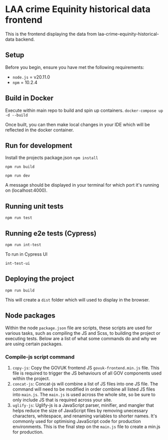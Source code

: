 # LAA crime Equinity historical data frontend 

This is the frontend displaying the data from laa-crime-equinity-historical-data backend.

## Setup

Before you begin, ensure you have met the following requirements:
* `node.js` = v20.11.0
* `npm` = 10.2.4

## Build in Docker

Execute within main repo to build and spin up containers. 
`docker-compose up -d --build`

Once built, you can then make local changes in your IDE which will be reflected in the docker container.

## Run for development

Install the projects package.json
`npm install`

`npm run build`

`npm run dev`

A message should be displayed in your terminal for which port it's running on (localhost:4000).

## Running unit tests

`npm run test`

## Running e2e tests (Cypress)

`npm run int-test`

To run in Cypress UI

`int-test-ui`

## Deploying the project

`npm run build`

This will create a `dist` folder which will used to display in the browser.

## Node packages

Within the node `package.json` file are scripts, these scripts are used for various tasks, such as compiling the JS and Scss, to
building the project or executing tests. Below are a list of what some commands do and why we are using certain
packages.

### Compile-js script command

1) `copy-js`: Copy the GOVUK frontend JS `govuk-frontend.min.js` file. This file is required to trigger the JS behaviours of all GOV components 
used within the project.
2) `concat-js`: Concat-js will combine a list of JS files into one JS file. The command will need to be modified in order 
combine all listed JS files into `main.js`. The `main.js` is used across the whole site, so be sure to only include JS that
is required across your site.
3) `uglify-js`: Uglify-js is a JavaScript parser, minifier, and mangler that helps reduce the size of JavaScript files by removing unecessary characters, whitespace, and renaming variables to shorter names. It's commonly used for optimising JavaScript code for production environments. This is the final step on the `main.js` file to create a min.js for
production.





